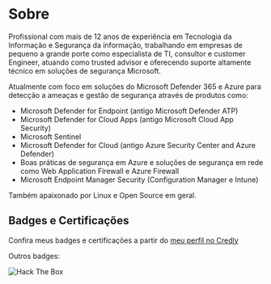 # Sobre

Profissional com mais de 12 anos de experiência em Tecnologia da Informação e Segurança da informação, trabalhando em empresas de pequeno a grande porte como especialista de TI, consultor e customer Engineer, atuando como trusted advisor e oferecendo suporte altamente técnico em soluções de segurança Microsoft.

Atualmente com foco em soluções do Microsoft Defender 365 e Azure para detecção a ameaças e gestão de segurança através de produtos como:

- Microsoft Defender for Endpoint (antigo Microsoft Defender ATP)
- Microsoft Defender for Cloud Apps (antigo Microsoft Cloud App Security)
- Microsoft Sentinel
- Microsoft Defender for Cloud (antigo Azure Security Center and Azure Defender)
- Boas práticas de segurança em Azure e soluções de segurança em rede como Web Application Firewall e Azure Firewall
- Microsoft Endpoint Manager Security (Configuration Manager e Intune)

Também apaixonado por Linux e Open Source em geral.

## Badges e Certificações

Confira meus badges e certificações a partir do [meu perfil no Credly](https://www.credly.com/users/davi-cruz)

Outros badges:

![Hack The Box](https://www.hackthebox.eu/badge/image/150448)
